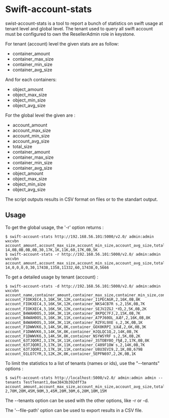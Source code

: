 Swift-account-stats
===================

swist-account-stats is a tool to report a bunch of statistics
on swift usage at tenant level and global level.
The tenant used to query all swift account must be configured
to own the ResellerAdmin role in keystone.

For tenant (account) level the given stats are as follow:

 - container_amount
 - container_max_size
 - container_min_size
 - container_avg_size

And for each containers:

 - object_amount
 - object_max_size
 - object_min_size
 - object_avg_size

For the global level the given are :

- account_amount
- account_max_size
- account_min_size
- account_avg_size
- total_size
- container_amount
- container_max_size
- container_min_size
- container_avg_size
- object_amount
- object_max_size
- object_min_size
- object_avg_size

The script outputs results in CSV format on files or
to the standart output.

Usage
-----

To get the global usage, the '-r' option returns :

    $ swift-account-stats http://192.168.56.101:5000/v2.0/ admin:admin wxcvbn
    account_amount,account_max_size,account_min_size,account_avg_size,total_size,container_amount,container_max_size,container_min_size,container_avg_size,object_amount,object_max_size,object_min_size,object_avg_size
    14,0B,0B,0B,0B,30,17K,1K,11K,60,17K,0B,5K
    $ swift-account-stats -r http://192.168.56.101:5000/v2.0/ admin:admin wxcvbn
    account_amount,account_max_size,account_min_size,account_avg_size,total_size,container_amount,container_max_size,container_min_size,container_avg_size,object_amount,object_max_size,object_min_size,object_avg_size
    14,0,0,0,0,30,17438,1358,11332,60,17438,0,5666

To get a detailed usage by tenant (account) :

    $ swift-account-stats -d http://192.168.56.101:5000/v2.0/ admin:admin wxcvbn
    account_name,container_amount,container_max_size,container_min_size,container_avg_size,container_name,object_amount,object_max_size,object_min_size,object_avg_size
    account_FIOKXEC4,3,16K,5K,12K,container_I1PECAGR,2,16K,0B,8K
    account_FIOKXEC4,3,16K,5K,12K,container_NKS4CB7R s,2,15K,0B,7K
    account_FIOKXEC4,3,16K,5K,12K,container_SEJV2ZGJ_ʶͰΏ,2,5K,0B,2K
    account_B4WAH0OS,3,16K,3K,11K,container_8KPQC7FJ,2,15K,0B,7K
    account_B4WAH0OS,3,16K,3K,11K,container_A7PJ60OL_ѪÆř,2,16K,0B,8K
    account_B4WAH0OS,3,16K,3K,11K,container_RZFXL9XE s,2,3K,0B,1K
    account_F1DWWVK6,3,14K,5K,8K,container_GOX0KRPI_ϪѪÆ,2,6K,0B,3K
    account_F1DWWVK6,3,14K,5K,8K,container_HJQLQC1Q,2,14K,0B,7K
    account_F1DWWVK6,3,14K,5K,8K,container_NSYWSYRF s,2,5K,0B,2K
    account_63TJQORI,3,17K,1K,11K,container_3STOBY0O_řɧÆ,2,17K,0B,8K
    account_63TJQORI,3,17K,1K,11K,container_C409F1OW s,2,14K,0B,7K
    account_63TJQORI,3,17K,1K,11K,container_U8U3EVI9,2,1K,0B,679B
    account_O1LO7CYR,3,12K,2K,8K,container_5EPFN697,2,2K,0B,1K

To limit the statistics to a list of tenants (names or ids), use the "--tenants" options :

    $ swift-account-stats http://localhost:5000/v2.0/ admin:admin admin --tenants TestTenant1,0ae3843b392dff3a
    account_amount,account_max_size,account_min_size,account_avg_size,total_size,container_amount,container_max_size,container_min_size,container_avg_size,object_amount,object_max_size,object_min_size,object_avg_size
    2,70M,20M,45M,90M,3,45M,20M,30M,6,20M,10M,15M

The --tenants option can be used with the other options, like -r or -d.

The '--file-path' option can be used to export results in a CSV file.
